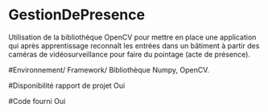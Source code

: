 # GestionDePresence
Utilisation de la bibliothèque OpenCV pour mettre en place une application qui après apprentissage reconnaît les entrées dans un bâtiment à partir des caméras de vidéosurveillance pour faire du pointage (acte de présence).

#Environnement/ Framework/ Bibliothèque 
Numpy, OpenCV.

#Disponibilité rapport de projet
Oui

#Code fourni
Oui
